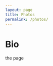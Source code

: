 ```yaml
---
layout: page
title: Photos
permalink: /photos/
---
```


<div class="home">

  <h1>Bio</h1>

  <p>the page</p>

</div>

